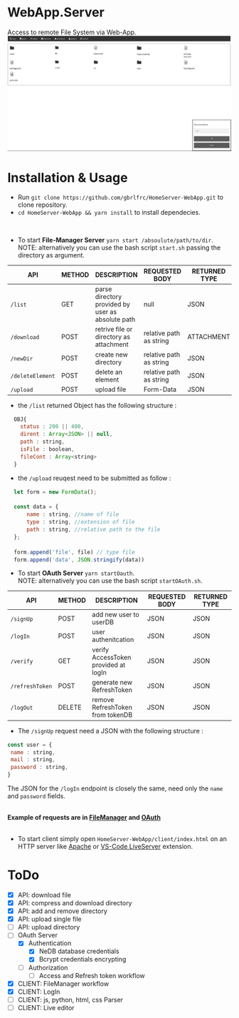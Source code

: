 # WebApp.Server

Access to remote File System via Web-App.<br>
![](https://github.com/gbrlfrc/HomeServer-WebApp/blob/main/client/assets/preview.png)

# Installation & Usage

* Run `git clone https://github.com/gbrlfrc/HomeServer-WebApp.git` to clone repository.
* `cd HomeServer-WebApp && yarn install` to install dependecies.
<br>

* To start __File-Manager Server__ `yarn start /absoulute/path/to/dir`.
<br>NOTE: alternatively you can use the bash script `start.sh` passing the directory as argument. <br>

| API | METHOD | DESCRIPTION | REQUESTED BODY | RETURNED TYPE |
| --- | --- | --- | --- | --- | 
| `/list` | GET | parse directory provided by user as absolute path | null | JSON |
| `/download` | POST | retrive file or directory as attachment | relative path as string | ATTACHMENT |
| `/newDir` | POST | create new directory | relative path as string | JSON |
| `/deleteElement` | POST | delete an element | relative path as string | JSON | 
| `/upload` | POST | upload file | Form-Data | JSON |

  * the `/list` returned Object has the following structure : <br>

```javascript
  OBJ{
    status : 200 || 400,
    dirent : Array<JSON> || null,
    path : string,
    isFile : boolean,
    fileCont : Array<string>
  }
``` 
  * the `/upload` reuqest need to be submitted as follow : <br>

```javascript
  let form = new FormData();
  
  const data = {
      name : string, //name of file
      type : string, //extension of file
      path : string, //relative path to the file
  };
  
  form.append('file', file) // type file
  form.append('data', JSON.stringify(data))
```

* To start __OAuth Server__ `yarn startOauth`.
<br>NOTE: alternatively you can use the bash script `startOAuth.sh`.<br>

| API | METHOD | DESCRIPTION | REQUESTED BODY | RETURNED TYPE |
| --- | --- | --- | --- | --- | 
| `/signUp` | POST | add new user to userDB | JSON | JSON |
| `/logIn` | POST | user authenitcation | JSON | JSON |
| `/verify` | GET | verify AccessToken provided at logIn | JSON | JSON |
| `/refreshToken` | POST | generate new RefreshToken | JSON | JSON | 
| `/logOut` | DELETE | remove RefreshToken from tokenDB | JSON | JSON |

* The `/signUp` request need a JSON with the following structure : <br>

```javascript
const user = {
 name : string,
 mail : string,
 password : string,
}
```
The JSON for the `/logIn` endpoint is closely the same, need only the `name` and `password` fields.<br>

<br>__Example of requests are in [FileManager](https://github.com/gbrlfrc/HomeServer-WebApp/blob/main/src/util/request.rest) and [OAuth](https://github.com/gbrlfrc/HomeServer-WebApp/blob/main/OAuth/util/request.rest)__ <br><br>
* To start client simply open `HomeServer-WebApp/client/index.html` on an HTTP server like [Apache](https://www.html.it/guide/guida-apache/) or [VS-Code LiveServer](https://github.com/ritwickdey/vscode-live-server) extension.

# ToDo

- [x] API: download file 
- [x] API: compress and download directory 
- [x] API: add and remove directory 
- [x] API: upload single file
- [ ] API: upload directory
- [ ] OAuth Server
  - [x] Authentication
    - [x] NeDB database credentials
    - [x] Bcrypt credentials encrypting 
  - [ ] Authorization
    - [ ] Access and Refresh token workflow
- [x] CLIENT: FileManager workflow
- [x] CLIENT: LogIn
- [ ] CLIENT: js, python, html, css Parser
- [ ] CLIENT: Live editor
